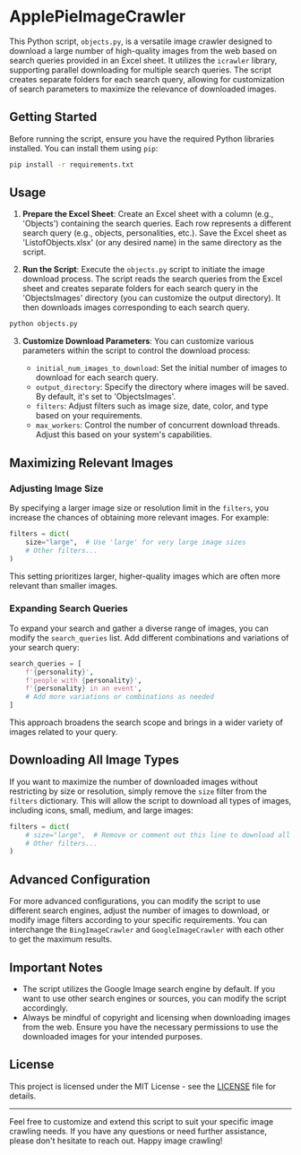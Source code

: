 # ApplePieImageCrawler

This Python script, `objects.py`, is a versatile image crawler designed to download a large number of high-quality images from the web based on search queries provided in an Excel sheet. It utilizes the `icrawler` library, supporting parallel downloading for multiple search queries. The script creates separate folders for each search query, allowing for customization of search parameters to maximize the relevance of downloaded images.

## Getting Started

Before running the script, ensure you have the required Python libraries installed. You can install them using `pip`:

```bash
pip install -r requirements.txt
```

## Usage

1. **Prepare the Excel Sheet**: Create an Excel sheet with a column (e.g., 'Objects') containing the search queries. Each row represents a different search query (e.g., objects, personalities, etc.). Save the Excel sheet as 'ListofObjects.xlsx' (or any desired name) in the same directory as the script.

2. **Run the Script**: Execute the `objects.py` script to initiate the image download process. The script reads the search queries from the Excel sheet and creates separate folders for each search query in the 'ObjectsImages' directory (you can customize the output directory). It then downloads images corresponding to each search query.

```bash
python objects.py
```

3. **Customize Download Parameters**: You can customize various parameters within the script to control the download process:

   - `initial_num_images_to_download`: Set the initial number of images to download for each search query.
   - `output_directory`: Specify the directory where images will be saved. By default, it's set to 'ObjectsImages'.
   - `filters`: Adjust filters such as image size, date, color, and type based on your requirements.
   - `max_workers`: Control the number of concurrent download threads. Adjust this based on your system's capabilities.

## Maximizing Relevant Images

### Adjusting Image Size

By specifying a larger image size or resolution limit in the `filters`, you increase the chances of obtaining more relevant images. For example:

```python
filters = dict(
    size="large",  # Use 'large' for very large image sizes
    # Other filters...
)
```

This setting prioritizes larger, higher-quality images which are often more relevant than smaller images.

### Expanding Search Queries

To expand your search and gather a diverse range of images, you can modify the `search_queries` list. Add different combinations and variations of your search query:

```python
search_queries = [
    f'{personality}',
    f'people with {personality}',
    f'{personality} in an event',
    # Add more variations or combinations as needed
]
```

This approach broadens the search scope and brings in a wider variety of images related to your query.

## Downloading All Image Types

If you want to maximize the number of downloaded images without restricting by size or resolution, simply remove the `size` filter from the `filters` dictionary. This will allow the script to download all types of images, including icons, small, medium, and large images:

```python
filters = dict(
    # size="large",  # Remove or comment out this line to download all image sizes
    # Other filters...
)
```

## Advanced Configuration

For more advanced configurations, you can modify the script to use different search engines, adjust the number of images to download, or modify image filters according to your specific requirements.
You can interchange the `BingImageCrawler` and `GoogleImageCrawler` with each other to get the maximum results.

## Important Notes

- The script utilizes the Google Image search engine by default. If you want to use other search engines or sources, you can modify the script accordingly.
- Always be mindful of copyright and licensing when downloading images from the web. Ensure you have the necessary permissions to use the downloaded images for your intended purposes.

## License

This project is licensed under the MIT License - see the [LICENSE](LICENSE) file for details.

---

Feel free to customize and extend this script to suit your specific image crawling needs. If you have any questions or need further assistance, please don't hesitate to reach out. Happy image crawling!
